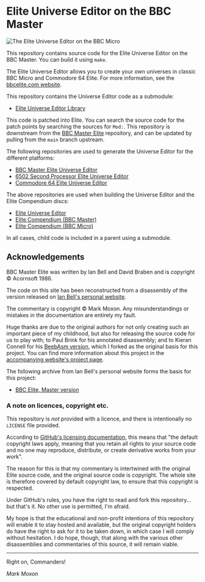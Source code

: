 # Elite Universe Editor on the BBC Master

![The Elite Universe Editor on the BBC Micro](https://elite.bbcelite.com/images/github/elite-universe-editor-home-screen.png)

This repository contains source code for the Elite Universe Editor on the BBC Master. You can build it using `make`.

The Elite Universe Editor allows you to create your own universes in classic BBC Micro and Commodore 64 Elite. For more information, see the [bbcelite.com website](https://elite.bbcelite.com/hacks/elite_universe_editor.html).

This repository contains the Universe Editor code as a submodule:

* [Elite Universe Editor Library](https://github.com/markmoxon/library-elite-universe-editor)

This code is patched into Elite. You can search the source code for the patch points by searching the sources for `Mod:`. This repository is downstream from the [BBC Master Elite](https://github.com/markmoxon/elite-source-code-bbc-master) repository, and can be updated by pulling from the `main` branch upstream.

The following repositories are used to generate the Universe Editor for the different platforms:

* [BBC Master Elite Universe Editor](https://github.com/markmoxon/elite-universe-editor-bbc-master)
* [6502 Second Processor Elite Universe Editor](https://github.com/markmoxon/elite-universe-editor-6502-second-processor)
* [Commodore 64 Elite Universe Editor](https://github.com/markmoxon/elite-universe-editor-commodore-64)

The above repositories are used when building the Universe Editor and the Elite Compendium discs:

* [Elite Universe Editor](https://github.com/markmoxon/elite-universe-editor)
* [Elite Compendium (BBC Master)](https://github.com/markmoxon/elite-compendium-bbc-master)
* [Elite Compendium (BBC Micro)](https://github.com/markmoxon/elite-compendium-bbc-micro)

In all cases, child code is included in a parent using a submodule.

## Acknowledgements

BBC Master Elite was written by Ian Bell and David Braben and is copyright &copy; Acornsoft 1986.

The code on this site has been reconstructed from a disassembly of the version released on [Ian Bell's personal website](http://www.elitehomepage.org/).

The commentary is copyright &copy; Mark Moxon. Any misunderstandings or mistakes in the documentation are entirely my fault.

Huge thanks are due to the original authors for not only creating such an important piece of my childhood, but also for releasing the source code for us to play with; to Paul Brink for his annotated disassembly; and to Kieran Connell for his [BeebAsm version](https://github.com/kieranhj/elite-beebasm), which I forked as the original basis for this project. You can find more information about this project in the [accompanying website's project page](https://elite.bbcelite.com/about_site/about_this_project.html).

The following archive from Ian Bell's personal website forms the basis for this project:

* [BBC Elite, Master version](http://www.elitehomepage.org/archive/a/b8020001.zip)

### A note on licences, copyright etc.

This repository is _not_ provided with a licence, and there is intentionally no `LICENSE` file provided.

According to [GitHub's licensing documentation](https://docs.github.com/en/free-pro-team@latest/github/creating-cloning-and-archiving-repositories/licensing-a-repository), this means that "the default copyright laws apply, meaning that you retain all rights to your source code and no one may reproduce, distribute, or create derivative works from your work".

The reason for this is that my commentary is intertwined with the original Elite source code, and the original source code is copyright. The whole site is therefore covered by default copyright law, to ensure that this copyright is respected.

Under GitHub's rules, you have the right to read and fork this repository... but that's it. No other use is permitted, I'm afraid.

My hope is that the educational and non-profit intentions of this repository will enable it to stay hosted and available, but the original copyright holders do have the right to ask for it to be taken down, in which case I will comply without hesitation. I do hope, though, that along with the various other disassemblies and commentaries of this source, it will remain viable.

---

Right on, Commanders!

_Mark Moxon_